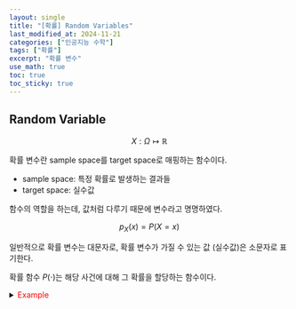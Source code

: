 ```yaml
---
layout: single
title: "[확률] Random Variables"
last_modified_at: 2024-11-21
categories: ["인공지능 수학"]
tags: ["확률"]
excerpt: "확률 변수"
use_math: true
toc: true
toc_sticky: true
---
```


## Random Variable

$$
X:\Omega\mapsto \mathbb{R}
$$

확률 변수란 sample space를 target space로 매핑하는 함수이다.

- sample space: 특정 확률로 발생하는 결과들
- target space: 실수값

함수의 역할을 하는데, 값처럼 다루기 때문에 변수라고 명명하였다.

$$
p_X(x)=P(X=x)
$$

일반적으로 확률 변수는 대문자로, 확률 변수가 가질 수 있는 값 (실수값)은 소문자로 표기한다.

확률 함수 $P(\cdot)$는 해당 사건에 대해 그 확률을 할당하는 함수이다.

<details>
<summary><font color='red'>Example</font></summary>
<div markdown="1">

주사위를 던지는 상황

- Sample space: $\Omega=\lbrace1,2,3,4,5,6\rbrace$
- 주사위의 눈을 확률 변수 $X$로 설정
- $X(1)=1~,~X(2)=2~,~X(3)=3$
    
    $X(4)=4~,~X(5)=5~,~X(6)=6$
- Target space: $\mathcal{T}=\lbrace1,2,3,4,5,6\rbrace$

---

동전 2개를 던지는 상황

- $\Omega=\lbrace\text{HH,~HT,~TH,~TT}\rbrace$
- 앞면의 개수를 확률 변수 $X$로 설정
- $X(\text{HH})=2~,~X(\text{TT})=0$
    
    $X(\text{HT})=1~,~X(\text{TH})=1$
- Target space: $\mathcal{T}=\lbrace0,1,2\rbrace$

</div>
</details>
